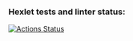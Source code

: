 ### Hexlet tests and linter status:
[![Actions Status](https://github.com/ramzesnic/java-project-lvl2/workflows/hexlet-check/badge.svg)](https://github.com/ramzesnic/java-project-lvl2/actions)